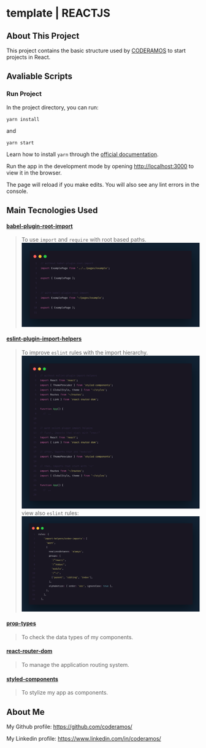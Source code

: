 # template | REACTJS

## About This Project

This project contains the basic structure used by [CODERAMOS](https://github.com/coderamos) to start projects in React.

## Avaliable Scripts

### Run Project

In the project directory, you can run:

```
yarn install
```

and

```
yarn start
```

Learn how to install `yarn` through the [official documentation](https://yarnpkg.com/pt-BR/docs/install).

Run the app in the development mode by opening [http://localhost:3000](http://localhost:3000) to view it in the browser.

The page will reload if you make edits. You will also see any lint errors in the console.

## Main Tecnologies Used

#### [babel-plugin-root-import](https://www.npmjs.com/package/babel-plugin-root-import)

> To use `import` and `require` with root based paths.
> ![babel-plugin-root-import](./public/babel-plugin-root-import.png)

#### [eslint-plugin-import-helpers](https://www.npmjs.com/package/eslint-plugin-import-helpers)

> To improve `eslint` rules with the import hierarchy.
> ![eslint-plugin-import-helpers](./public/eslint-plugin-import-helpers.png)
> view also `eslint` rules: ![eslint-plugin-import-helpers_rules](./public/eslint-plugin-import-helpers_rules.png)

#### [prop-types](https://pt-br.reactjs.org/docs/typechecking-with-proptypes.html)

> To check the data types of my components.

#### [react-router-dom](https://www.npmjs.com/package/react-router-dom)

> To manage the application routing system.

#### [styled-components](https://styled-components.com/)

> To stylize my app as components.

## About Me

My Github profile: https://github.com/coderamos/

My Linkedin profile: https://www.linkedin.com/in/coderamos/
